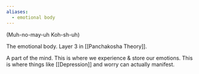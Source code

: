 ```yaml
---
aliases:
  - emotional body
---
```

(Muh-no-may-uh Koh-sh-uh)

The emotional body. Layer 3 in [[Panchakosha Theory]].

A part of the mind. This is where we experience & store our emotions. This is where things like [[Depression]] and worry can actually manifest.